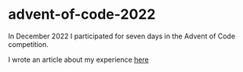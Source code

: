 # advent-of-code-2022
In December 2022 I participated for seven days in the Advent of Code competition.

I wrote an article about my experience [here](https://aloneinthesea.com/coder-talks/2023/01/03/an-incomplete-advent-calendar.html) 

